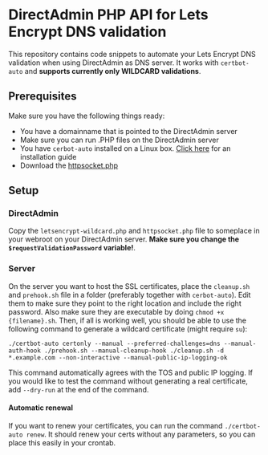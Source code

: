 # DirectAdmin PHP API for Lets Encrypt DNS validation

This repository contains code snippets to automate your Lets Encrypt DNS validation when using DirectAdmin as DNS server. It works with `certbot-auto` and **supports currently only WILDCARD validations**.

## Prerequisites

Make sure you have the following things ready:
- You have a domainname that is pointed to the DirectAdmin server
- Make sure you can run .PHP files on the DirectAdmin server
- You have `cerbot-auto` installed on a Linux box. [Click here](https://certbot.eff.org/docs/install.html) for an installation guide
- Download the [httpsocket.php](https://github.com/arian/DirectAdminApi/blob/master/Source/HTTPSocket.php)

## Setup

### DirectAdmin
Copy the `letsencrypt-wildcard.php` and `httpsocket.php` file to someplace in your webroot on your DirectAdmin server. **Make sure you change the `$requestValidationPassword` variable!**.

### Server
On the server you want to host the SSL certificates, place the `cleanup.sh` and `prehook.sh` file in a folder (preferably together with `cerbot-auto`). Edit them to make sure they point to the right location and include the right password. Also make sure they are executable by doing `chmod +x {filename}.sh`. Then, if all is working well, you should be able to use the following command to generate a wildcard certificate (might require `su`):

`./certbot-auto certonly --manual --preferred-challenges=dns --manual-auth-hook ./prehook.sh --manual-cleanup-hook ./cleanup.sh -d *.example.com --non-interactive --manual-public-ip-logging-ok`

This command automatically agrees with the TOS and public IP logging. If you would like to test the command without generating a real certificate, add `--dry-run` at the end of the command. 

#### Automatic renewal
If you want to renew your certificates, you can run the command `./certbot-auto renew`. It should renew your certs without any parameters, so you can place this easily in your crontab.